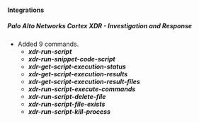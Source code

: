 
#### Integrations
##### Palo Alto Networks Cortex XDR - Investigation and Response
- Added 9 commands.
  - ***xdr-run-script***
  - ***xdr-run-snippet-code-script***
  - ***xdr-get-script-execution-status***
  - ***xdr-get-script-execution-results***
  - ***xdr-get-script-execution-result-files***
  - ***xdr-run-script-execute-commands***
  - ***xdr-run-script-delete-file***
  - ***xdr-run-script-file-exists***
  - ***xdr-run-script-kill-process***